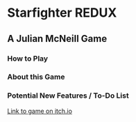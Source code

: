 # Starfighter REDUX
## A Julian McNeill Game



### How to Play


### About this Game


### Potential New Features / To-Do List


[Link to game on itch.io]()
